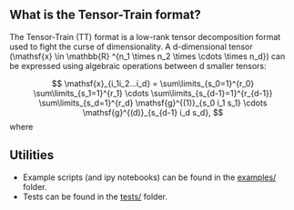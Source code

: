  What is the Tensor-Train format?
 --------------------------------
 The Tensor-Train (TT) format is a low-rank tensor decomposition format used to fight the curse of dimensionality. A d-dimensional tensor \(\mathsf{x} \in \mathbb{R} ^{n_1 \times n_2 \times \cdots \times n_d}\) can be expressed using algebraic operations between d smaller tensors:

 $$ \mathsf{x}_{i_1i_2...i_d} = \sum\limits_{s_0=1}^{r_0} \sum\limits_{s_1=1}^{r_1} \cdots \sum\limits_{s_{d-1}=1}^{r_{d-1}} \sum\limits_{s_d=1}^{r_d} \mathsf{g}^{(1)}_{s_0 i_1 s_1} \cdots \mathsf{g}^{(d)}_{s_{d-1} i_d s_d}, $$
where 


 Utilities
 ---------
 * Example scripts (and ipy notebooks) can be found in the [examples/](https://github.com/ion-g-ion/torchTT/tree/main/examples) folder.
 * Tests can be found in the [tests/](https://github.com/ion-g-ion/torchTT/tree/main/tests) folder.
